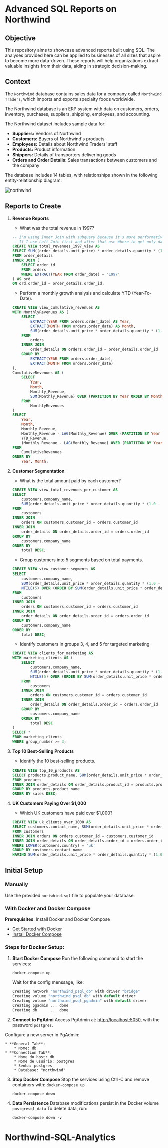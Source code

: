 # Advanced SQL Reports on Northwind

## Objective

This repository aims to showcase advanced reports built using SQL. The analyses provided here can be applied to businesses of all sizes that aspire to become more data-driven. These reports will help organizations extract valuable insights from their data, aiding in strategic decision-making.

## Context

The `Northwind` database contains sales data for a company called `Northwind Traders`, which imports and exports specialty foods worldwide.

The Northwind database is an ERP system with data on customers, orders, inventory, purchases, suppliers, shipping, employees, and accounting.

The Northwind dataset includes sample data for:

* **Suppliers:** Vendors of Northwind
* **Customers:** Buyers of Northwind's products
* **Employees:** Details about Northwind Traders' staff
* **Products:** Product information
* **Shippers:** Details of transporters delivering goods
* **Orders and Order Details:** Sales transactions between customers and the company

The database includes 14 tables, with relationships shown in the following entity-relationship diagram:

![northwind](https://github.com/lvgalvao/Northwind-SQL-Analytics/blob/main/pics/northwind-er-diagram.png?raw=true)


## Reports to Create

1. **Revenue Reports**
    
    * What was the total revenue in 1997?

    ```sql
    -- I'm using Inner Join with subquery because it's more performative than use only a Left Join, because SQL executes FROM and Joins first, so it consumes less data
    -- If I use Left Join first and after that use Where to get only data from 1997, It'll demand more time and data to do.  
    CREATE VIEW total_revenues_1997_view AS
    SELECT SUM((order_details.unit_price) * order_details.quantity * (1.0 - order_details.discount)) AS total_revenues_1997
    FROM order_details
    INNER JOIN (
        SELECT order_id 
        FROM orders 
        WHERE EXTRACT(YEAR FROM order_date) = '1997'
    ) AS ord 
    ON ord.order_id = order_details.order_id;
    ```

    * Perform a monthly growth analysis and calculate YTD (Year-To-Date).

    ```sql
    CREATE VIEW view_cumulative_revenues AS
    WITH MonthlyRevenues AS (
        SELECT
            EXTRACT(YEAR FROM orders.order_date) AS Year,
            EXTRACT(MONTH FROM orders.order_date) AS Month,
            SUM(order_details.unit_price * order_details.quantity * (1.0 - order_details.discount)) AS Monthly_Revenue
        FROM
            orders
        INNER JOIN
            order_details ON orders.order_id = order_details.order_id
        GROUP BY
            EXTRACT(YEAR FROM orders.order_date),
            EXTRACT(MONTH FROM orders.order_date)
    ),
    CumulativeRevenues AS (
        SELECT
            Year,
            Month,
            Monthly_Revenue,
            SUM(Monthly_Revenue) OVER (PARTITION BY Year ORDER BY Month) AS YTD_Revenue
        FROM
            MonthlyRevenues
    )
    SELECT
        Year,
        Month,
        Monthly_Revenue,
        Monthly_Revenue - LAG(Monthly_Revenue) OVER (PARTITION BY Year ORDER BY Month) AS Monthly_Change,
        YTD_Revenue,
        (Monthly_Revenue - LAG(Monthly_Revenue) OVER (PARTITION BY Year ORDER BY Month)) / LAG(Monthly_Revenue) OVER (PARTITION BY Year ORDER BY Month) * 100 AS Monthly_Percentage_Change
    FROM
        CumulativeRevenues
    ORDER BY
        Year, Month;

    ```

2. **Customer Segmentation**
    
    * What is the total amount paid by each customer?

    ```sql
    CREATE VIEW view_total_revenues_per_customer AS
    SELECT 
        customers.company_name, 
        SUM(order_details.unit_price * order_details.quantity * (1.0 - order_details.discount)) AS total
    FROM 
        customers
    INNER JOIN 
        orders ON customers.customer_id = orders.customer_id
    INNER JOIN 
        order_details ON order_details.order_id = orders.order_id
    GROUP BY 
        customers.company_name
    ORDER BY 
        total DESC;

    ```

    * Group customers into 5 segments based on total payments.

    ```sql
    CREATE VIEW view_customer_segments AS
    SELECT 
        customers.company_name, 
        SUM(order_details.unit_price * order_details.quantity * (1.0 - order_details.discount)) AS total,
        NTILE(5) OVER (ORDER BY SUM(order_details.unit_price * order_details.quantity * (1.0 - order_details.discount)) DESC) AS group_number
    FROM 
        customers
    INNER JOIN 
        orders ON customers.customer_id = orders.customer_id
    INNER JOIN 
        order_details ON order_details.order_id = orders.order_id
    GROUP BY 
        customers.company_name
    ORDER BY 
        total DESC;

    ```


    * Identify customers in groups 3, 4, and 5 for targeted marketing

    ```sql
    CREATE VIEW clients_for_marketing AS
    WITH marketing_clients AS (
        SELECT 
            customers.company_name, 
            SUM(order_details.unit_price * order_details.quantity * (1.0 - order_details.discount)) AS total,
            NTILE(5) OVER (ORDER BY SUM(order_details.unit_price * order_details.quantity * (1.0 - order_details.discount)) DESC) AS group_number
        FROM 
            customers
        INNER JOIN 
            orders ON customers.customer_id = orders.customer_id
        INNER JOIN 
            order_details ON order_details.order_id = orders.order_id
        GROUP BY 
            customers.company_name
        ORDER BY 
            total DESC
    )
    SELECT *
    FROM marketing_clients
    WHERE group_number >= 3;
    ```

3. **Top 10 Best-Selling Products**
    
    * Identify the 10 best-selling products.

    ```sql
    CREATE VIEW top_10_products AS
    SELECT products.product_name, SUM(order_details.unit_price * order_details.quantity * (1.0 - order_details.discount)) AS sales
    FROM products
    INNER JOIN order_details ON order_details.product_id = products.product_id
    GROUP BY products.product_name
    ORDER BY sales DESC;
    ```

4. **UK Customers Paying Over $1,000**
    
    * Which UK customers have paid over $1,000?

    ```sql
    CREATE VIEW uk_clients_over_1000 AS
    SELECT customers.contact_name, SUM(order_details.unit_price * order_details.quantity * (1.0 - order_details.discount)) AS payments
    FROM customers
    INNER JOIN orders ON orders.customer_id = customers.customer_id
    INNER JOIN order_details ON order_details.order_id = orders.order_id
    WHERE LOWER(customers.country) = 'uk'
    GROUP BY customers.contact_name
    HAVING SUM(order_details.unit_price * order_details.quantity * (1.0 - order_details.discount)) > 1000;
    ```


## Initial Setup

### Manually

Use the provided `nortwhind.sql` file to populate your database.

### With Docker and Docker Compose

**Prerequisites**: Install Docker and Docker Compose

* [Get Started with Docker](https://www.docker.com/get-started)
* [Install Docker Compose](https://docs.docker.com/compose/install/)

### Steps for Docker Setup:

1. **Start Docker Compose** 
    Run the following command to start the services:
    
    ```
    docker-compose up
    ```
    
    Wait for the config menssage, like:
    
    ```csharp
    Creating network "northwind_psql_db" with driver "bridge"
    Creating volume "northwind_psql_db" with default driver
    Creating volume "northwind_psql_pgadmin" with default driver
    Creating pgadmin ... done
    Creating db      ... done
    ```
       
2. **Connect to PgAdmi** Access PgAdmin at: [http://localhost:5050](http://localhost:5050), with the password `postgres`. 

Configure a new server in PgAdmin:
    
    * **General Tab**:
        * Nome: db
    * **Connection Tab**:
        * Nome do host: db
        * Nome de usuário: postgres
        * Senha: postgres 
        * Database: "northwind"

3. **Stop Docker Compose** Stop the services using Ctrl-C and remove containers with: `docker-compose up` 
    
    ```
    docker-compose down
    ```
    
4. **Data Persistence** Database modifications persist in the Docker volume `postgresql_data` To delete data, run:
    
    ```
    docker-compose down -v
    ```
# Northwind-SQL-Analytics
